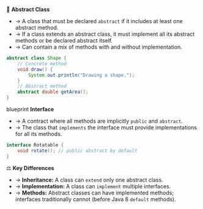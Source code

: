 🎨 **Abstract Class**
- → A class that must be declared `abstract` if it includes at least one abstract method.
- → If a class extends an abstract class, it must implement all its abstract methods or be declared abstract itself.
- → Can contain a mix of methods with and without implementation.
```java
abstract class Shape {
    // Concrete method
    void draw() {
        System.out.println("Drawing a shape.");
    }
    // Abstract method
    abstract double getArea();
}
```

 blueprint **Interface**
- → A contract where all methods are implicitly `public` and `abstract`.
- → The class that `implements` the interface must provide implementations for all its methods.
```java
interface Rotatable {
    void rotate(); // public abstract by default
}
```

⚖️ **Key Differences**
- → **Inheritance:** A class can `extend` only one abstract class.
- → **Implementation:** A class can `implement` multiple interfaces.
- → **Methods:** Abstract classes can have implemented methods; interfaces traditionally cannot (before Java 8 `default` methods).
